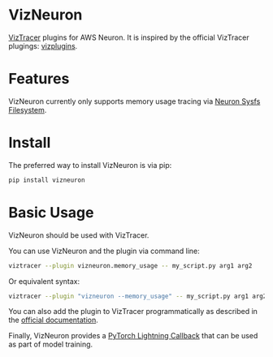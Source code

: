 # VizNeuron
[VizTracer](https://github.com/gaogaotiantian/viztracer) plugins for AWS Neuron.
It is inspired by the official VizTracer plugings: [vizplugins](https://github.com/gaogaotiantian/vizplugins).

# Features
VizNeuron currently only supports memory usage tracing via [Neuron Sysfs Filesystem](https://awsdocs-neuron.readthedocs-hosted.com/en/latest/tools/neuron-sys-tools/neuron-sysfs-user-guide.html#neuron-sysfs-filesystem-structure).

# Install
The preferred way to install VizNeuron is via pip:

```sh
pip install vizneuron
```

# Basic Usage
VizNeuron should be used with VizTracer.

You can use VizNeuron and the plugin via command line:

```sh
viztracer --plugin vizneuron.memory_usage -- my_script.py arg1 arg2
```

Or equivalent syntax:

```sh
viztracer --plugin "vizneuron --memory_usage" -- my_script.py arg1 arg2
```

You can also add the plugin to VizTracer programmatically as described in the [official documentation](https://viztracer.readthedocs.io/en/latest/plugins.html).

Finally, VizNeuron provides a [PyTorch Lightning Callback](https://lightning.ai/docs/pytorch/stable/extensions/callbacks.html) that can be used as part of model training.
